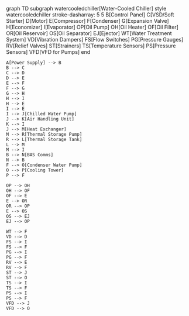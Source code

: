 graph TD
    subgraph watercooledchiller[Water-Cooled Chiller]
        style watercooledchiller stroke-dasharray: 5 5
        B[Control Panel]
        C[VSD/Soft Starter]
        D[Motor]
        E[Compressor]
        F[Condenser]
        G[Expansion Valve]
        H[Economizer]
        I[Evaporator]
        OP[Oil Pump]
        OH[Oil Heater]
        OF[Oil Filter]
        OR[Oil Reservoir]
        OS[Oil Separator]
        EJ[Ejector]
        WT[Water Treatment System]
        VD[Vibration Dampers]
        FS[Flow Switches]
        PG[Pressure Gauges]
        RV[Relief Valves]
        ST[Strainers]
        TS[Temperature Sensors]
        PS[Pressure Sensors]
        VFD[VFD for Pumps]
    end

    A[Power Supply] --> B
    B --> C
    C --> D
    D --> E
    E --> F
    F --> G
    G --> H
    H --> I
    H --> E
    I --> E
    I --> J[Chilled Water Pump]
    J --> K[Air Handling Unit]
    K --> I
    J --> M[Heat Exchanger]
    M --> R[Thermal Storage Pump]
    R --> L[Thermal Storage Tank]
    L --> M
    M --> I
    B --> N[BAS Comms]
    N --> B
    F --> O[Condenser Water Pump]
    O --> P[Cooling Tower]
    P --> F

    OP --> OH
    OH --> OF
    OF --> E
    E --> OR
    OR --> OP
    E --> OS
    OS --> EJ
    EJ --> OP
    
    WT --> F
    VD --> D
    FS --> I
    FS --> F
    PG --> I
    PG --> F
    RV --> E
    RV --> F
    ST --> J
    ST --> O
    TS --> I
    TS --> F
    PS --> I
    PS --> F
    VFD --> J
    VFD --> O
